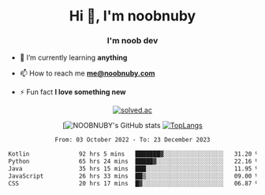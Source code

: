 <h1 align="center">Hi 👋, I'm noobnuby</h1>
<h3 align="center">I'm noob dev</h3>

- 🌱 I’m currently learning **anything**

- 📫 How to reach me **me@noobnuby.com**

- ⚡ Fun fact **I love something new**

<div align="center">
  
[![solved.ac](https://solvedac-cards-starcea.paring.moe/profile/noobnuby)](https://solved.ac/profile/noobnuby)

<div>
<div align="center">

[![NOOBNUBY's GitHub stats](https://github-readme-stats.vercel.app/api?username=NOOBNUBY&show_icons=true&theme=dark)
[![TopLangs](https://github-readme-stats.vercel.app/api/top-langs/?username=NOOBNUBY&layout=compact&theme=dark)](https://github.com/anuraghazra/github-readme-stats)

</div>

<!--START_SECTION:waka-->

```txt
From: 03 October 2022 - To: 23 December 2023

Kotlin              92 hrs 5 mins   ███████▓░░░░░░░░░░░░░░░░░   31.20 %
Python              65 hrs 24 mins  █████▓░░░░░░░░░░░░░░░░░░░   22.16 %
Java                35 hrs 15 mins  ███░░░░░░░░░░░░░░░░░░░░░░   11.95 %
JavaScript          26 hrs 33 mins  ██▒░░░░░░░░░░░░░░░░░░░░░░   09.00 %
CSS                 20 hrs 17 mins  █▓░░░░░░░░░░░░░░░░░░░░░░░   06.87 %
```

<!--END_SECTION:waka-->
